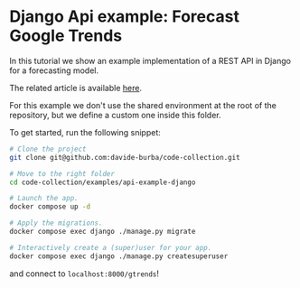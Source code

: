 # Django Api example: Forecast Google Trends

In this tutorial we show an example implementation of a REST API in Django for a forecasting model.

The related article is available [here](https://medium.com/towards-data-science/forecasting-api-an-example-with-django-and-google-trends-9b55046bd578).

For this example we don't use the shared environment at the root of the repository, but we define a custom one inside this folder.

To get started, run the following snippet:
```bash
# Clone the project
git clone git@github.com:davide-burba/code-collection.git

# Move to the right folder
cd code-collection/examples/api-example-django

# Launch the app.
docker compose up -d

# Apply the migrations.
docker compose exec django ./manage.py migrate

# Interactively create a (super)user for your app.
docker compose exec django ./manage.py createsuperuser 
```
and connect to `localhost:8000/gtrends`!

